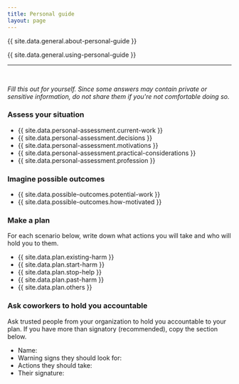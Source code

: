 ```yaml
---
title: Personal guide
layout: page
---
```


{{ site.data.general.about-personal-guide }}

{{ site.data.general.using-personal-guide }}

<hr />
<br />

*Fill this out for yourself. Since some answers may contain private or sensitive information, do not share them if you're not comfortable doing so.*

### Assess your situation

* {{ site.data.personal-assessment.current-work }}
* {{ site.data.personal-assessment.decisions }}
* {{ site.data.personal-assessment.motivations }}
* {{ site.data.personal-assessment.practical-considerations }}
* {{ site.data.personal-assessment.profession }}

### Imagine possible outcomes

* {{ site.data.possible-outcomes.potential-work }}
* {{ site.data.possible-outcomes.how-motivated }}

### Make a plan

For each scenario below, write down what actions you will take and who will hold you to them.

* {{ site.data.plan.existing-harm }}
* {{ site.data.plan.start-harm }}
* {{ site.data.plan.stop-help }}
* {{ site.data.plan.past-harm }}
* {{ site.data.plan.others }}


### Ask coworkers to hold you accountable

Ask trusted people from your organization to hold you accountable to your plan. If you have more than signatory (recommended), copy the section below.

* Name:
* Warning signs they should look for:
* Actions they should take:
* Their signature:


